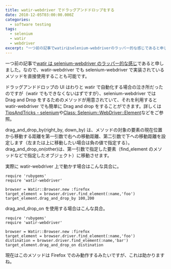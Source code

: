 ```yaml
---
title: watir-webdriver でドラッグアンドドロップをする
date: 2010-12-05T03:00:00.000Z
categories:
  - software testing
tags:
  - selenium
  - watir
  - webdriver
excerpt: "一つ前の記事でwatirはselenium-webdriverのラッパー的な感じであると申しました。なので、watir-webdriverでもselenium-webdriverで実装されているメソッドを直接使用することも可能です。"
---
```


一つ前の記事で[watir は selenium-webdriver のラッパー的な感じ](/blog//2010/12/watir-webdriver-alternative-attach-method/)であると申しました。なので、watir-webdriver でも selenium-webdriver で実装されているメソッドを直接使用することも可能です。

ドラッグアンドドロップの UI はわりと watir で自動化する場合の泣き所だったのですが（watir でもできなくないはずですが）、selenium-webdriver では Drag and Drop をするためのメソッドが用意されていて、それを利用すると watir-webdriver でも簡単に Drag and drop をすることができます。詳しくは[TipsAndTricks - selenium](http://code.google.com/p/selenium/wiki/TipsAndTricks)や[Class: Selenium::WebDriver::Element](http://selenium.googlecode.com/svn-history/r9054/trunk/docs/api/rb/Selenium/WebDriver/Element.html#drag_and_drop_by-instance_method)などをご参照。

drag_and_drop_by(right_by, down_by) は、メソッドの対象の要素の現在位置から移動する距離を第一引数で右への移動距離、第二引数で下への移動距離を設定します（左または上に移動したい場合は負の値で指定する）。drag_and_drop_on(other)は、第一引数で指定した要素（find_element のメソッドなどで指定したオブジェクト）に移動させます。

実際に watir-webdriver 上で動かす場合はこんな具合に。

```
require 'rubygems'
require 'watir-webdriver'

browser = Watir::Browser.new :firefox
target_element = browser.driver.find_element(:name,'foo')
target_element.drag_and_drop_by 100,200

```

drag_and_drop_on を使用する場合はこんな具合。

```
require 'rubygems'
require 'watir-webdriver'

browser = Watir::Browser.new :firefox
target_element = browser.driver.find_element(:name,'foo')
distination = browser.driver.find_element(:name,'bar')
target_element.drag_and_drop_on distination

```

現在はこのメソッドは Firefox でのみ動作するみたいですが、これは助かりますね。
